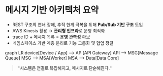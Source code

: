 # 메시지 기반 아키텍처 요약

- REST 구조의 연쇄 장애, 추적 한계 극복을 위해 **Pub/Sub 기반 구조** 도입  
- AWS Kinesis 활용 → **관리형 인프라**로 운영 최적화  
- trace ID + 메시지 목록 = **운영 관측성** 확보  
- 네임스페이스 기반 계층 분리로 기능 그룹화 및 협업 정렬

<div class="mermaid">
graph LR
device[Device / App] --> API[API Gateway]
API --> MSG[Message Queue]
MSG --> MSA[Worker]
MSA --> Data[Data Core]
</div>


> **"시스템은 연결로 복잡해지고, 메시지로 단순해진다."**
